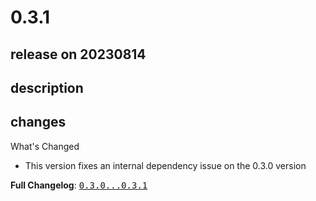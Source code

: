 # 0.3.1

## release on 20230814
## description
## changes
What's Changed

* This version fixes an internal dependency issue on the 0.3.0 version

<strong>Full Changelog</strong>: <a class="commit-link" href="https://github.com/Decathlon/vitamin-compose/compare/0.3.0...0.3.1"><tt>0.3.0...0.3.1</tt></a>

